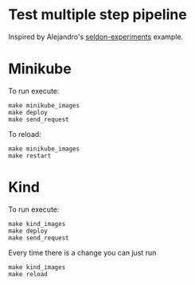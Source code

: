 # Test multiple step pipeline

Inspired by Alejandro's [seldon-experiments](https://github.com/axsaucedo/seldon_experiments/tree/master/test_metadata_tags) example.



# Minikube

To run execute:

    make minikube_images
    make deploy
    make send_request

To reload:

    make minikube_images
    make restart


# Kind

To run execute:

    make kind_images
    make deploy
    make send_request

Every time there is a change you can just run

    make kind_images
    make reload
